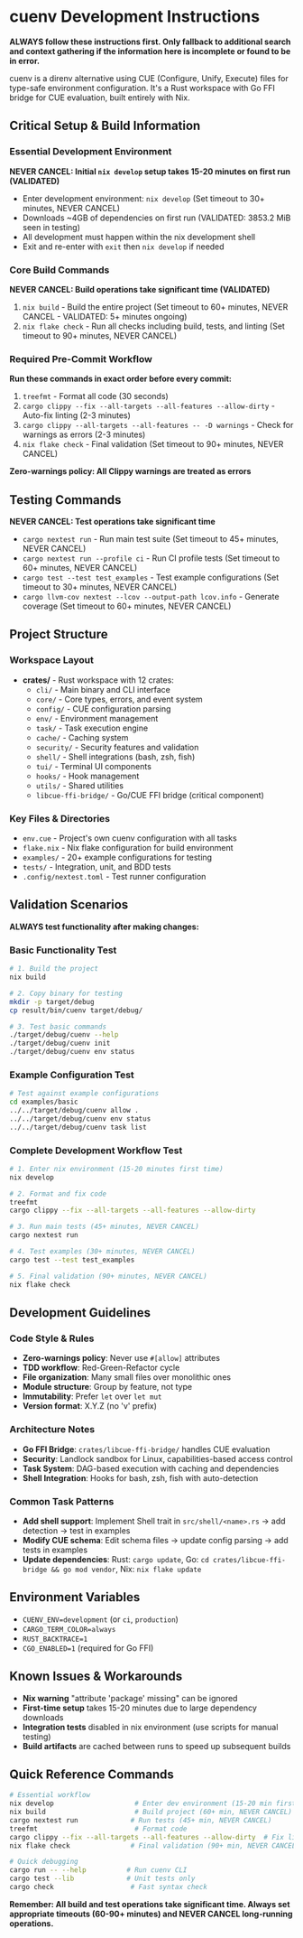 # cuenv Development Instructions

**ALWAYS follow these instructions first. Only fallback to additional search and context gathering if the information here is incomplete or found to be in error.**

cuenv is a direnv alternative using CUE (Configure, Unify, Execute) files for type-safe environment configuration. It's a Rust workspace with Go FFI bridge for CUE evaluation, built entirely with Nix.

## Critical Setup & Build Information

### Essential Development Environment

**NEVER CANCEL: Initial `nix develop` setup takes 15-20 minutes on first run (VALIDATED)**

- Enter development environment: `nix develop` (Set timeout to 30+ minutes, NEVER CANCEL)
- Downloads ~4GB of dependencies on first run (VALIDATED: 3853.2 MiB seen in testing)
- All development must happen within the nix development shell
- Exit and re-enter with `exit` then `nix develop` if needed

### Core Build Commands

**NEVER CANCEL: Build operations take significant time (VALIDATED)**

1. `nix build` - Build the entire project (Set timeout to 60+ minutes, NEVER CANCEL - VALIDATED: 5+ minutes ongoing)
2. `nix flake check` - Run all checks including build, tests, and linting (Set timeout to 90+ minutes, NEVER CANCEL)

### Required Pre-Commit Workflow

**Run these commands in exact order before every commit:**

1. `treefmt` - Format all code (30 seconds)
2. `cargo clippy --fix --all-targets --all-features --allow-dirty` - Auto-fix linting (2-3 minutes)
3. `cargo clippy --all-targets --all-features -- -D warnings` - Check for warnings as errors (2-3 minutes)
4. `nix flake check` - Final validation (Set timeout to 90+ minutes, NEVER CANCEL)

**Zero-warnings policy: All Clippy warnings are treated as errors**

## Testing Commands

**NEVER CANCEL: Test operations take significant time**

- `cargo nextest run` - Run main test suite (Set timeout to 45+ minutes, NEVER CANCEL)
- `cargo nextest run --profile ci` - Run CI profile tests (Set timeout to 60+ minutes, NEVER CANCEL)
- `cargo test --test test_examples` - Test example configurations (Set timeout to 30+ minutes, NEVER CANCEL)
- `cargo llvm-cov nextest --lcov --output-path lcov.info` - Generate coverage (Set timeout to 60+ minutes, NEVER CANCEL)

## Project Structure

### Workspace Layout

- **crates/** - Rust workspace with 12 crates:
  - `cli/` - Main binary and CLI interface
  - `core/` - Core types, errors, and event system
  - `config/` - CUE configuration parsing
  - `env/` - Environment management
  - `task/` - Task execution engine
  - `cache/` - Caching system
  - `security/` - Security features and validation
  - `shell/` - Shell integrations (bash, zsh, fish)
  - `tui/` - Terminal UI components
  - `hooks/` - Hook management
  - `utils/` - Shared utilities
  - `libcue-ffi-bridge/` - Go/CUE FFI bridge (critical component)

### Key Files & Directories

- `env.cue` - Project's own cuenv configuration with all tasks
- `flake.nix` - Nix flake configuration for build environment
- `examples/` - 20+ example configurations for testing
- `tests/` - Integration, unit, and BDD tests
- `.config/nextest.toml` - Test runner configuration

## Validation Scenarios

**ALWAYS test functionality after making changes:**

### Basic Functionality Test

```bash
# 1. Build the project
nix build

# 2. Copy binary for testing
mkdir -p target/debug
cp result/bin/cuenv target/debug/

# 3. Test basic commands
./target/debug/cuenv --help
./target/debug/cuenv init
./target/debug/cuenv env status
```

### Example Configuration Test

```bash
# Test against example configurations
cd examples/basic
../../target/debug/cuenv allow .
../../target/debug/cuenv env status
../../target/debug/cuenv task list
```

### Complete Development Workflow Test

```bash
# 1. Enter nix environment (15-20 minutes first time)
nix develop

# 2. Format and fix code
treefmt
cargo clippy --fix --all-targets --all-features --allow-dirty

# 3. Run main tests (45+ minutes, NEVER CANCEL)
cargo nextest run

# 4. Test examples (30+ minutes, NEVER CANCEL)
cargo test --test test_examples

# 5. Final validation (90+ minutes, NEVER CANCEL)
nix flake check
```

## Development Guidelines

### Code Style & Rules

- **Zero-warnings policy**: Never use `#[allow]` attributes
- **TDD workflow**: Red-Green-Refactor cycle
- **File organization**: Many small files over monolithic ones
- **Module structure**: Group by feature, not type
- **Immutability**: Prefer `let` over `let mut`
- **Version format**: X.Y.Z (no 'v' prefix)

### Architecture Notes

- **Go FFI Bridge**: `crates/libcue-ffi-bridge/` handles CUE evaluation
- **Security**: Landlock sandbox for Linux, capabilities-based access control
- **Task System**: DAG-based execution with caching and dependencies
- **Shell Integration**: Hooks for bash, zsh, fish with auto-detection

### Common Task Patterns

- **Add shell support**: Implement Shell trait in `src/shell/<name>.rs` → add detection → test in examples
- **Modify CUE schema**: Edit schema files → update config parsing → add tests in examples
- **Update dependencies**: Rust: `cargo update`, Go: `cd crates/libcue-ffi-bridge && go mod vendor`, Nix: `nix flake update`

## Environment Variables

- `CUENV_ENV=development` (or `ci`, `production`)
- `CARGO_TERM_COLOR=always`
- `RUST_BACKTRACE=1`
- `CGO_ENABLED=1` (required for Go FFI)

## Known Issues & Workarounds

- **Nix warning** "attribute 'package' missing" can be ignored
- **First-time setup** takes 15-20 minutes due to large dependency downloads
- **Integration tests** disabled in nix environment (use scripts for manual testing)
- **Build artifacts** are cached between runs to speed up subsequent builds

## Quick Reference Commands

```bash
# Essential workflow
nix develop                    # Enter dev environment (15-20 min first time)
nix build                      # Build project (60+ min, NEVER CANCEL)
cargo nextest run             # Run tests (45+ min, NEVER CANCEL)
treefmt                        # Format code
cargo clippy --fix --all-targets --all-features --allow-dirty  # Fix linting
nix flake check               # Final validation (90+ min, NEVER CANCEL)

# Quick debugging
cargo run -- --help          # Run cuenv CLI
cargo test --lib             # Unit tests only
cargo check                   # Fast syntax check
```

**Remember: All build and test operations take significant time. Always set appropriate timeouts (60-90+ minutes) and NEVER CANCEL long-running operations.**
